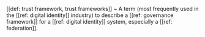 [[def: trust framework, trust frameworks]]
~ A term (most frequently used in the [[ref: digital identity]] industry) to describe a [[ref: governance framework]] for a [[ref: digital identity]] system, especially a [[ref: federation]].

